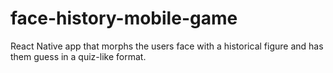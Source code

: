 # face-history-mobile-game
React Native app that morphs the users face with a historical figure and has them guess in a quiz-like format.
